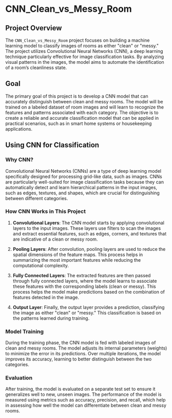 # CNN_Clean_vs_Messy_Room

## Project Overview

The `CNN_Clean_vs_Messy_Room` project focuses on building a machine learning model to classify images of rooms as either "clean" or "messy." The project utilizes Convolutional Neural Networks (CNN), a deep learning technique particularly effective for image classification tasks. By analyzing visual patterns in the images, the model aims to automate the identification of a room’s cleanliness state.

## Goal

The primary goal of this project is to develop a CNN model that can accurately distinguish between clean and messy rooms. The model will be trained on a labeled dataset of room images and will learn to recognize the features and patterns associated with each category. The objective is to create a reliable and accurate classification model that can be applied in practical scenarios, such as in smart home systems or housekeeping applications.

## Using CNN for Classification

### Why CNN?

Convolutional Neural Networks (CNNs) are a type of deep learning model specifically designed for processing grid-like data, such as images. CNNs are particularly well-suited for image classification tasks because they can automatically detect and learn hierarchical patterns in the input images, such as edges, textures, and shapes, which are crucial for distinguishing between different categories.

### How CNN Works in This Project

1. **Convolutional Layers**: The CNN model starts by applying convolutional layers to the input images. These layers use filters to scan the images and extract essential features, such as edges, corners, and textures that are indicative of a clean or messy room.

2. **Pooling Layers**: After convolution, pooling layers are used to reduce the spatial dimensions of the feature maps. This process helps in summarizing the most important features while reducing the computational complexity.

3. **Fully Connected Layers**: The extracted features are then passed through fully connected layers, where the model learns to associate these features with the corresponding labels (clean or messy). This process helps the model make predictions based on the combination of features detected in the image.

4. **Output Layer**: Finally, the output layer provides a prediction, classifying the image as either "clean" or "messy." This classification is based on the patterns learned during training.

### Model Training

During the training phase, the CNN model is fed with labeled images of clean and messy rooms. The model adjusts its internal parameters (weights) to minimize the error in its predictions. Over multiple iterations, the model improves its accuracy, learning to better distinguish between the two categories.

### Evaluation

After training, the model is evaluated on a separate test set to ensure it generalizes well to new, unseen images. The performance of the model is measured using metrics such as accuracy, precision, and recall, which help in assessing how well the model can differentiate between clean and messy rooms.

